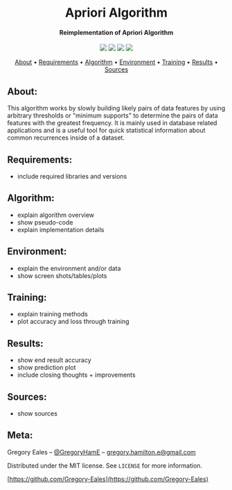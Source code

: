 <h1 align="center"> Apriori Algorithm </h1>

<h4 align="center"> Reimplementation of Apriori Algorithm </h4>

<p align="center">
  <img src="https://img.shields.io/badge/Python-v3.6+-blue.svg">
  <img src="https://img.shields.io/badge/Dependency-v1.3-orange.svg">
  <img src="https://img.shields.io/badge/Build-Passing-green.svg">
  <img src="https://img.shields.io/badge/License-MIT-blue.svg">
</p>

<p align="center">
  <a href="#About">About</a> •
  <a href="#Requirements">Requirements</a> •
  <a href="#Algorithm">Algorithm</a> •
  <a href="#Environment">Environment</a> •
  <a href="#Training">Training</a> •
  <a href="#Results">Results</a> •
  <a href="#Sources">Sources</a>
</p>

## About:
This algorithm works by slowly building likely pairs of data features by using arbitrary thresholds or "minimum supports" to determine the pairs of data features with the greatest frequency. It is mainly used in database related applications and is a useful tool for quick statistical information about common recurrences inside of a dataset.

## Requirements:
- include required libraries and versions

## Algorithm:
- explain algorithm overview
- show pseudo-code
- explain implementation details

## Environment:
- explain the environment and/or data
- show screen shots/tables/plots

## Training:
- explain training methods
- plot accuracy and loss through training

## Results:
- show end result accuracy 
- show prediction plot
- include closing thoughts + improvements

## Sources:
- show sources

## Meta:

Gregory Eales – [@GregoryHamE](https://twitter.com/GregoryHamE) – gregory.hamilton.e@gmail.com

Distributed under the MIT license. See ``LICENSE`` for more information.

[https://github.com/Gregory-Eales](https://github.com/Gregory-Eales)



